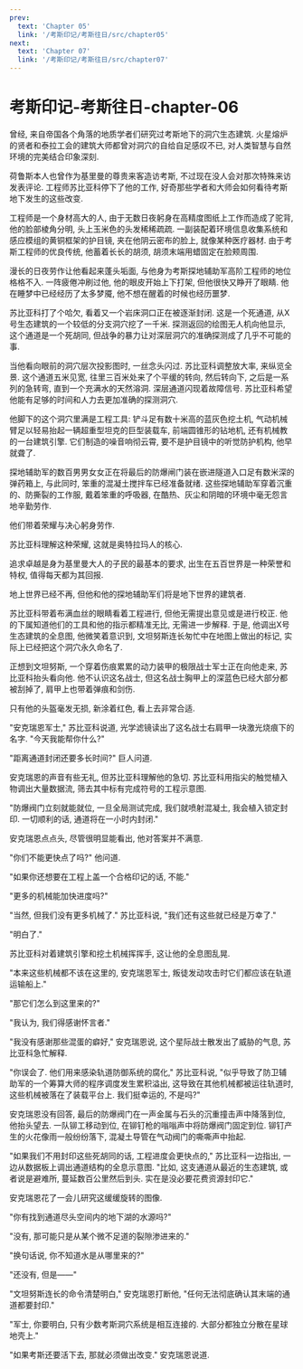 ```yaml
---
prev:
  text: 'Chapter 05'
  link: '/考斯印记/考斯往日/src/chapter05'
next:
  text: 'Chapter 07'
  link: '/考斯印记/考斯往日/src/chapter07'
---
```


# 考斯印记-考斯往日-chapter-06

曾经, 来自帝国各个角落的地质学者们研究过考斯地下的洞穴生态建筑. 火星熔炉的贤者和泰拉工会的建筑大师都曾对洞穴的自给自足感叹不已, 对人类智慧与自然环境的完美结合印象深刻.

荷鲁斯本人也曾作为基里曼的尊贵来客造访考斯, 不过现在没人会对那次特殊来访发表评论. 工程师苏比亚科停下了他的工作, 好奇那些学者和大师会如何看待考斯地下发生的这些改变.

工程师是一个身材高大的人, 由于无数日夜躬身在高精度图纸上工作而造成了驼背, 他的脸部棱角分明, 头上玉米色的头发稀稀疏疏. 一副装配着环境信息收集系统和感应模组的黄铜框架的护目镜, 夹在他阴云密布的脸上, 就像某种医疗器材. 由于考斯工程师的优良传统, 他蓄着长长的胡须, 胡须末端用蜡固定在脸颊周围.

漫长的日夜劳作让他看起来蓬头垢面, 与他身为考斯探地辅助军高阶工程师的地位格格不入. 一阵疲倦冲刷过他, 他的眼皮开始上下打架, 但他很快又睁开了眼睛. 他在睡梦中已经经历了太多梦魇, 他不想在醒着的时候也经历噩梦.

苏比亚科打了个哈欠, 看着又一个岩床洞口正在被逐渐封闭. 这是一个死通道, 从X号生态建筑的一个较低的分支洞穴挖了一千米. 探测返回的绘图无人机向他显示, 这个通道是一个死胡同, 但战争的暴力让对深层洞穴的准确探测成了几乎不可能的事.

当他看向眼前的洞穴层次投影图时, 一丝念头闪过. 苏比亚科调整放大率, 来纵览全景. 这个通道五米见宽, 往里三百米处来了个平缓的转向, 然后转向下, 之后是一系列的急转弯, 直到一个充满水的天然溶洞. 深层通道闪现着故障信号. 苏比亚科希望他能有足够的时间和人力去更加准确的探测洞穴.

他脚下的这个洞穴里满是工程工具: 铲斗足有数十米高的蓝灰色挖土机, 气动机械臂足以轻易抬起一辆超重型坦克的巨型装载车, 前端圆锥形的钻地机, 还有机械教的一台建筑引擎. 它们制造的噪音响彻云霄, 要不是护目镜中的听觉防护机构, 他早就聋了.

探地辅助军的数百男男女女正在将最后的防爆闸门装在嵌进隧道入口足有数米深的弹药箱上, 与此同时, 笨重的混凝土搅拌车已经准备就绪. 这些探地辅助军穿着沉重的、防撕裂的工作服, 戴着笨重的呼吸器, 在酷热、灰尘和阴暗的环境中毫无怨言地辛勤劳作.

他们带着荣耀与决心躬身劳作.

苏比亚科理解这种荣耀, 这就是奥特拉玛人的核心.

追求卓越是身为基里曼大人的子民的最基本的要求, 出生在五百世界是一种荣誉和特权, 值得每天都为其回报.

地上世界已经不再, 但他和他的探地辅助军们将是地下世界的建筑者.

苏比亚科带着布满血丝的眼睛看着工程进行, 但他无需提出意见或是进行校正. 他的下属知道他们的工具和他的指示都精准无比, 无需进一步解释. 于是, 他调出X号生态建筑的全息图, 他微笑着意识到, 文坦努斯连长匆忙中在地图上做出的标记, 实际上已经把这个洞穴永久命名了.

正想到文坦努斯, 一个穿着伤痕累累的动力装甲的极限战士军士正在向他走来, 苏比亚科抬头看向他. 他不认识这名战士, 但这名战士胸甲上的深蓝色已经大部分都被刮掉了, 肩甲上也带着弹痕和剑伤.

只有他的头盔毫发无损, 新涂着红色, 看上去非常合适.

"安克瑞恩军士," 苏比亚科说道, 光学滤镜读出了这名战士右肩甲一块激光烧痕下的名字. "今天我能帮你什么?"

"距离通道封闭还要多长时间?" 巨人问道.

安克瑞恩的声音有些无礼, 但苏比亚科理解他的急切. 苏比亚科用指尖的触觉植入物调出大量数据流, 筛去其中标有完成符号的工程示意图.

"防爆阀门立刻就能就位, 一旦全局测试完成, 我们就喷射混凝土, 我会植入锁定封印. 一切顺利的话, 通道将在一小时内封闭."

安克瑞恩点点头, 尽管很明显能看出, 他对答案并不满意.

"你们不能更快点了吗?" 他问道.

"如果你还想要在工程上盖一个合格印记的话, 不能."

"更多的机械能加快进度吗?"

"当然, 但我们没有更多机械了." 苏比亚科说, "我们还有这些就已经是万幸了."

"明白了."

苏比亚科对着建筑引擎和挖土机械挥挥手, 这让他的全息图乱晃.

"本来这些机械都不该在这里的, 安克瑞恩军士, 叛徒发动攻击时它们都应该在轨道运输船上."

"那它们怎么到这里来的?"

"我认为, 我们得感谢怀言者."

"我没有感谢那些混蛋的癖好," 安克瑞恩说, 这个星际战士散发出了威胁的气息, 苏比亚科急忙解释.

"你误会了. 他们用来感染轨道防御系统的腐化," 苏比亚科说, "似乎导致了防卫辅助军的一个筹算大师的程序调度发生累积溢出, 这导致在其他机械都被运往轨道时, 这些机械被落在了装载平台上. 我们挺幸运的, 不是吗?"

安克瑞恩没有回答, 最后的防爆阀门在一声金属与石头的沉重撞击声中降落到位, 他抬头望去. 一队铆工移动到位, 在铆钉枪的嗡嗡声中将防爆阀门固定到位. 铆钉产生的火花像雨一般纷纷落下, 混凝土导管在气动阀门的嘶嘶声中抬起.

"如果我们不用封印这些死胡同的话, 工程进度会更快点的," 苏比亚科一边指出, 一边从数据板上调出通道结构的全息示意图. "比如, 这支通道从最近的生态建筑, 或者说是避难所, 蔓延数百公里然后到头. 实在是没必要花费资源封印它."

安克瑞恩花了一会儿研究这缓缓旋转的图像.

"你有找到通道尽头空间内的地下湖的水源吗?"

"没有, 那可能只是从某个微不足道的裂隙渗进来的."

"换句话说, 你不知道水是从哪里来的?"

"还没有, 但是——"

"文坦努斯连长的命令清楚明白," 安克瑞恩打断他, "任何无法彻底确认其末端的通道都要封印."

"军士, 你要明白, 只有少数考斯洞穴系统是相互连接的. 大部分都独立分散在星球地壳上."

"如果考斯还要活下去, 那就必须做出改变." 安克瑞恩说道.
